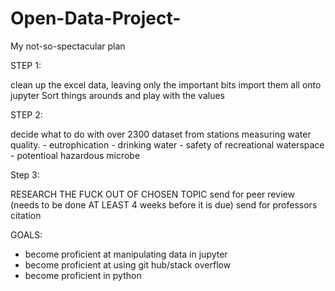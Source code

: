# Open-Data-Project-

My not-so-spectacular plan

STEP 1: 

clean up the excel data, leaving only the important bits
import them all onto jupyter
Sort things arounds and play with the values

STEP 2:

decide what to do with over 2300 dataset from stations measuring water quality. 
    - eutrophication 
    - drinking water
    - safety of recreational waterspace
    - potentioal hazardous microbe
    
    
    
Step 3: 

RESEARCH THE FUCK OUT OF CHOSEN TOPIC
send for peer review (needs to be done AT LEAST 4 weeks before it is due)
send for professors citation


GOALS:
- become proficient at manipulating data in jupyter
- become proficient at using git hub/stack overflow 
- become proficient in python  




